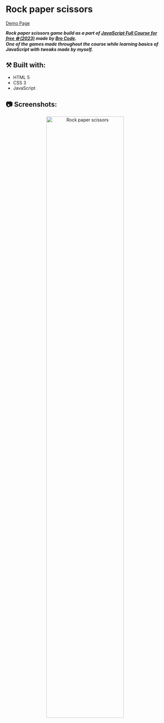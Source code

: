 # Rock paper scissors

[Demo Page](https://wiktorw0.github.io/rock-paper-scissors/)

***Rock paper scissors game build as a part of [JavaScript Full Course for free 🌐 (2023)](https://www.youtube.com/watch?v=8dWL3wF_OMw) made by [Bro Code](https://www.youtube.com/@BroCodez).***
</br>
***One of the games made throughout the course while learning basics of JavaScript with tweaks made by myself.***
 
## ⚒️ Built with:
- HTML 5
- CSS 3
- JavaScript

## 📷 Screenshots:
<p align="center">
<img src="https://i.imgur.com/mFLzkvy.png" height="70%" width="70%" alt="Rock paper scissors"/>
<br />
